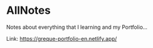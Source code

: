 # AllNotes
Notes about everything that I learning and my Portfolio...

Link: 
https://greque-portfolio-en.netlify.app/
